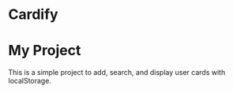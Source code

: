 # Cardify
# My Project
This is a simple project to add, search, and display user cards with localStorage.
